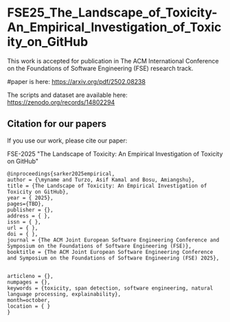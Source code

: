 # FSE25_The_Landscape_of_Toxicity-An_Empirical_Investigation_of_Toxicity_on_GitHub

This work is accepted for publication in The ACM International Conference on the Foundations of Software Engineering (FSE) research track. 

#paper is here: https://arxiv.org/pdf/2502.08238 

The scripts and dataset are available here: https://zenodo.org/records/14802294



## Citation for our papers

If you use our work, please cite our paper:

FSE-2025 "The Landscape of Toxicity: An Empirical Investigation of Toxicity on GitHub"

```
@inproceedings{sarker2025empirical,
author = {\myname and Turzo, Asif Kamal and Bosu, Amiangshu},
title = {The Landscape of Toxicity: An Empirical Investigation of Toxicity on GitHub},
year = { 2025},
pages={TBD},
publisher = {},
address = { },
issn = { },
url = { },
doi = { },
journal = {The ACM Joint European Software Engineering Conference and Symposium on the Foundations of Software Engineering (FSE)},
booktitle = {The ACM Joint European Software Engineering Conference and Symposium on the Foundations of Software Engineering (FSE) 2025},


articleno = {},
numpages = {},
keywords = {toxicity, span detection, software engineering, natural language processing, explainability},
month=october,
location = { }
}
```
